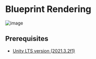 # Blueprint Rendering

![image](https://user-images.githubusercontent.com/6430428/169866691-058428ee-3ded-43a5-bc58-c52cfe37bfef.png)


## Prerequisites

- [Unity LTS version (2021.3.2f1)](https://unity.com/download)

